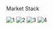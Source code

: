 Market Stack

![1](https://user-images.githubusercontent.com/48241758/199217883-096f3a2e-2b80-476c-8fce-bdc9bf6745fb.JPG)
![2](https://user-images.githubusercontent.com/48241758/199217899-514b744e-4ccc-4f86-a5f4-0bac08b9d4f0.JPG)
![3](https://user-images.githubusercontent.com/48241758/199217906-360f50b5-18d2-426d-8442-04ba7784568e.JPG)
![4](https://user-images.githubusercontent.com/48241758/199217909-bcd98eeb-0ec0-4616-a913-c7ed084360df.JPG)
